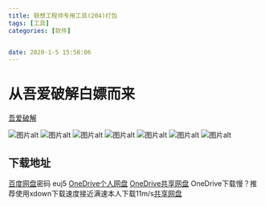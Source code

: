 ```yaml
---
title: 联想工程师专用工具(204)打包
tags: [工具]
categories: [软件]


date: 2020-1-5 15:58:06
---
```

# 从吾爱破解白嫖而来
<!--more-->
[吾爱破解](https://www.52pojie.cn/)

![图片alt](https://img.alicdn.com/imgextra/i2/2252276106/O1CN01tRmW2s1uyaxVu1Pwr_!!2252276106.png)
![图片alt](https://img.alicdn.com/imgextra/i1/2252276106/O1CN01wz8THv1uyaxZNY0Nx_!!2252276106.png)
![图片alt](https://img.alicdn.com/imgextra/i2/2252276106/O1CN017EdEqq1uyaxW4xOsB_!!2252276106.png)
![图片alt](https://img.alicdn.com/imgextra/i4/2252276106/O1CN01acw0h01uyaxaRFC0p_!!2252276106.png)
![图片alt](https://img.alicdn.com/imgextra/i4/2252276106/O1CN01VjdGpu1uyaxWO5CsH_!!2252276106.png)
![图片alt](https://img.alicdn.com/imgextra/i4/2252276106/O1CN01x1hxn21uyaxXHYi7u_!!2252276106.png)
![图片alt](https://img.alicdn.com/imgextra/i4/2252276106/O1CN018a172v1uyaxVu0c5R_!!2252276106.png)
## 下载地址
[百度网盘](https://pan.baidu.com/s/1WxHU8U-6c7GorjUrfNKR8A)密码 euj5
[OneDrive个人网盘](https://service-dee4s6yo-1255812932.ap-hongkong.apigateway.myqcloud.com/release/OneDrive/%E7%B3%BB%E7%BB%9F%E4%B8%93%E7%94%A8/windows%E7%B3%BB%E7%BB%9F%E5%90%84%E7%A7%8D%E5%B7%A5%E5%85%B7/%E8%81%94%E6%83%B3%E5%B7%A5%E7%A8%8B%E5%B8%88%E4%B8%93%E7%94%A8%E5%B7%A5%E5%85%B7/)
[OneDrive共享网盘](https://service-3ei1cfty-1300482735.ap-hongkong.apigateway.myqcloud.com/release/onedrive1/%E8%BD%BB%E5%B0%98%E5%85%B1%E4%BA%AB%E6%96%87%E4%BB%B6/%E8%81%94%E6%83%B3%E5%B7%A5%E7%A8%8B%E5%B8%88%E4%B8%93%E7%94%A8%E5%B7%A5%E5%85%B7/)
OneDrive下载慢？推荐使用xdown下载速度接近满速本人下载11m/s[共享网盘](http://qcxitong.xyz/2019/11/17/1/)